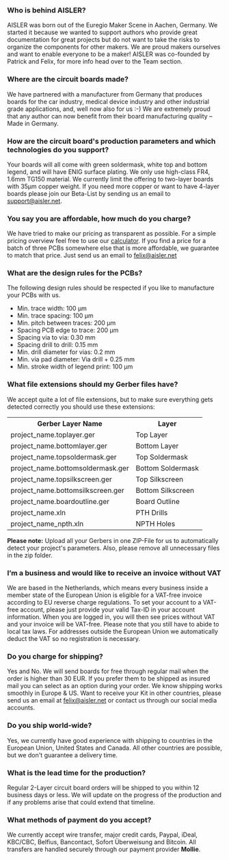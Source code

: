 ### Who is behind AISLER? ###

AISLER was born out of the Euregio Maker Scene in Aachen, Germany. We started it because we wanted to support authors who provide great documentation for great projects but do not want to take the risks to organize the components for other makers. We are proud makers ourselves and want to enable everyone to be a maker! AISLER was co-founded by Patrick and Felix, for more info head over to the Team section.

### Where are the circuit boards made? ###

We have partnered with a manufacturer from Germany that produces boards for the car industry, medical device industry and other industrial grade applications, and, well now also for us :-) We are extremely proud that any author can now benefit from their board manufacturing quality – Made in Germany.
 
### How are the circuit board's production parameters and which technologies do you support? ###

Your boards will all come with green soldermask, white top and bottom legend, and will have ENIG surface plating. We only use high-class FR4, 1.6mm TG150 material. We currently limit the offering to two-layer boards with 35µm copper weight. If you need more copper or want to have 4-layer boards please join our Beta-List by sending us an email to support@aisler.net.

### You say you are affordable, how much do you charge? ###

We have tried to make our pricing as transparent as possible. For a simple pricing overview feel free to use our [calculator](https://go.aisler.net). If you find a price for a batch of three PCBs somewhere else that is more affordable, we guarantee to match that price. Just send us an email to [felix@aisler.net](mailto:felix@aisler.net)


### What are the design rules for the PCBs? ###

The following design rules should be respected if you like to manufacture your PCBs with us.

- Min. trace width: 100 μm
- Min. trace spacing: 100 μm
- Min. pitch between traces: 200 μm
- Spacing PCB edge to trace: 200 μm
- Spacing via to via: 0.30 mm
- Spacing drill to drill: 0.15 mm
- Min. drill diameter for vias: 0.2 mm
- Min. via pad diameter: Via drill + 0.25 mm
- Min. stroke width of legend print: 100 μm
 
### What file extensions should my Gerber files have? ###

We accept quite a lot of file extensions, but to make sure everything gets detected correctly you should use these extensions:

<table>
<tr><th>Gerber Layer Name</th><th>Layer</th></tr>
<tr> <td>project_name.toplayer.ger</td><td>Top Layer</td> </tr>
<tr> <td>project_name.bottomlayer.ger</td><td>Bottom Layer</td> </tr>
<tr> <td>project_name.topsoldermask.ger</td><td>Top Soldermask</td> </tr>
<tr> <td>project_name.bottomsoldermask.ger</td><td>Bottom Soldermask</td> </tr>
<tr> <td>project_name.topsilkscreen.ger</td><td>Top Silkscreen</td> </tr>
<tr> <td>project_name.bottomsilkscreen.ger</td><td>Bottom Silkscreen</td> </tr>
<tr> <td>project_name.boardoutline.ger</td><td>Board Outline</td> </tr>
<tr> <td>project_name.xln</td><td>PTH Drills</td> </tr>
<tr> <td>project_name_npth.xln</td><td>NPTH Holes</td> </tr>
</table>

**Please note:** Upload all your Gerbers in one ZIP-File for us to automatically detect your project's parameters. Also, please remove all unnecessary files in the zip folder.

### I’m a business and would like to receive an invoice without VAT ###

We are based in the Netherlands, which means every business inside a member state of the European Union is eligible for a VAT-free invoice according to EU reverse charge regulations. To set your account to a VAT-free account, please just provide your valid Tax-ID in your account information. When you are logged in, you will then see prices without VAT and your invoice will be VAT-free. Please note that you still have to abide to local tax laws. For addresses outside the European Union we automatically deduct the VAT so no registration is necessary.

### Do you charge for shipping? ###

Yes and No. We will send boards for free through regular mail when the order is higher than 30 EUR. If you prefer them to be shipped as insured mail you can select as an option during your order. We know shipping works smoothly in Europe & US. Want to receive your Kit in other countries, please send us an email at [felix@aisler.net](mailto:felix@aisler.net) or contact us through our social media accounts.

### Do you ship world-wide? ###

Yes, we currently have good experience with shipping to countries in the European Union, United States and Canada. All other countries are possible, but we don't guarantee a delivery time. 

### What is the lead time for the production? ###

Regular 2-Layer circuit board orders will be shipped to you within 12 business days or less. We will update on the progress of the production and if any problems arise that could extend that timeline.

### What methods of payment do you accept? ###

We currently accept wire transfer, major credit cards, Paypal, iDeal, KBC/CBC, Belfius, Bancontact, Sofort Überweisung and Bitcoin. All transfers are handled securely through our payment provider **Mollie**.
